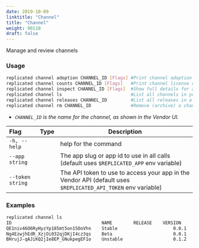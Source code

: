 ```yaml
---
date: 2019-10-09
linktitle: "Channel"
title: "Channel"
weight: 90110
draft: false
---
```


Manage and review channels

### Usage
```bash
replicated channel adoption CHANNEL_ID [Flags] #Print channel adoption statistics by license type
replicated channel counts CHANNEL_ID [Flags]   #Print channel license counts
replicated channel inspect CHANNEL_ID [Flags]  #Show full details for a channel
replicated channel ls                          #List all channels in your app
replicated channel releases CHANNEL_ID         #List all releases in a channel
replicated channel rm CHANNEL_ID               #Remove (archive) a channel
```

* _`CHANNEL_ID` is the name for the channel, as shown in the Vendor UI._

| Flag                 | Type | Description |
|:----------------------|------|-------------|
| `-h, --help`   |  |          help for the command |
| `--app string` | |   The app slug or app id to use in all calls (default uses `$REPLICATED_APP` env variable) |
| `--token string` | |  The API token to use to access your app in the Vendor API (default uses `$REPLICATED_API_TOKEN` env variable) |

### Examples
```bash
replicated channel ls
ID                                  NAME        RELEASE    VERSION
QE1niv46O6RyHyzYp185mt5on1SOoVhn    Stable                     0.0.1
Ng4EzwjhEdR_XzjOi032qjDKjI4cz3qs    Beta                       0.0.1
BHrujJ-qAJiKQ2jIe8EP_GNukpegEF1o    Unstable                   0.1.2
```